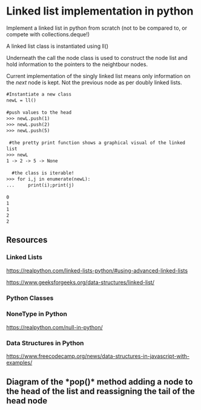 # Linked list implementation in python

Implement a linked list in python from scratch (not to be compared to, or compete with collections.deque!)

A linked list class is instantiated using ll(<value>)
  
Underneath the call the node class is used to construct the node list and hold information to the pointers to the neightbour nodes.
  
Current implementation of the singly linked list means only information on the _next_ node is kept. Not the previous node as per doubly linked lists.
  
```
#Instantiate a new class  
newL = ll()

#push values to the head
>>> newL.push(1)
>>> newL.push(2)
>>> newL.push(5)
  
 #the pretty print function shows a graphical visual of the linked list 
>>> newL
1 -> 2 -> 5 -> None
  
  #the class is iterable!
>>> for i,j in enumerate(newL):
...     print(i);print(j)
  
0
1
1
2
2

```

## Resources

### Linked Lists

https://realpython.com/linked-lists-python/#using-advanced-linked-lists

https://www.geeksforgeeks.org/data-structures/linked-list/

### Python Classes

### NoneType in Python

https://realpython.com/null-in-python/

### Data Structures in Python

https://www.freecodecamp.org/news/data-structures-in-javascript-with-examples/

<h2 style="align:center" > Diagram of the *pop()* method adding a node to the head of the list and reassigning the tail of the head node </h2>

<br>

<br>

<p align="center">
<img style = 'display: block;margin-left: 200rem;margin-right: auto;width:40%' src = 'https://github.com/aarong1/linked_list_python/blob/main/linked_list.png'> </img>
</p>
